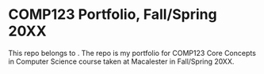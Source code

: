 # COMP123 Portfolio, Fall/Spring 20XX

This repo belongs to <Student Name>. The repo is my portfolio for COMP123 Core Concepts in Computer Science course taken at Macalester in Fall/Spring 20XX.
